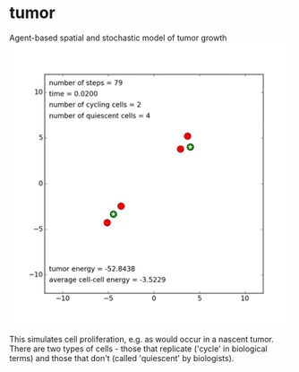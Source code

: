 tumor
======
Agent-based spatial and stochastic model of tumor growth<img src="data/tumor.gif">

This simulates cell proliferation, e.g. as would occur in a nascent tumor. There are two types of cells - those that replicate ('cycle' in biological terms) and those that don't (called 'quiescent' by biologists). 
 

